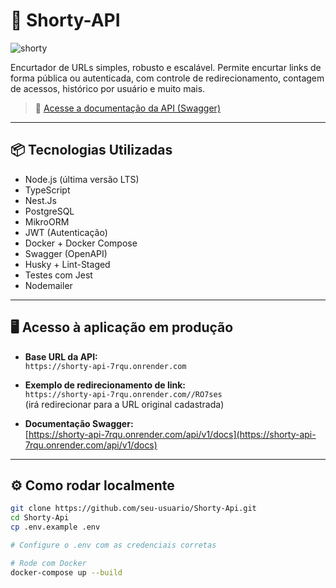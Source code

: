 # 🚀 Shorty-API

![shorty](https://github.com/user-attachments/assets/e2189402-6a31-48b4-b64f-b2aff8f762ed)

Encurtador de URLs simples, robusto e escalável. Permite encurtar links de forma pública ou autenticada, com controle de redirecionamento, contagem de acessos, histórico por usuário e muito mais.

> 🧪 [Acesse a documentação da API (Swagger)](https://shorty-api-7rqu.onrender.com/api/v1/docs)

---

## 📦 Tecnologias Utilizadas

- Node.js (última versão LTS)
- TypeScript
- Nest.Js
- PostgreSQL
- MikroORM
- JWT (Autenticação)
- Docker + Docker Compose
- Swagger (OpenAPI)
- Husky + Lint-Staged
- Testes com Jest
- Nodemailer

---

## 🖥️ Acesso à aplicação em produção

- **Base URL da API:**  
  `https://shorty-api-7rqu.onrender.com`

- **Exemplo de redirecionamento de link:**  
  `https://shorty-api-7rqu.onrender.com//RO7ses`  
  (irá redirecionar para a URL original cadastrada)

- **Documentação Swagger:**  
  [https://shorty-api-7rqu.onrender.com/api/v1/docs](https://shorty-api-7rqu.onrender.com/api/v1/docs)

---

## ⚙️ Como rodar localmente

```bash
git clone https://github.com/seu-usuario/Shorty-Api.git
cd Shorty-Api
cp .env.example .env

# Configure o .env com as credenciais corretas

# Rode com Docker
docker-compose up --build
